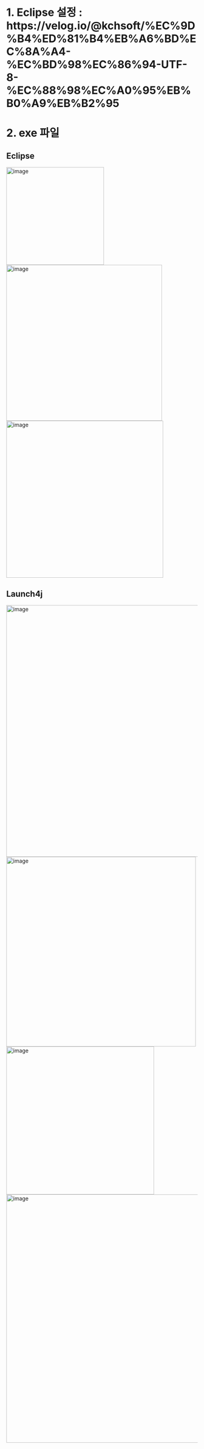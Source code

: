 <h1>1. Eclipse 설정 : https://velog.io/@kchsoft/%EC%9D%B4%ED%81%B4%EB%A6%BD%EC%8A%A4-%EC%BD%98%EC%86%94-UTF-8-%EC%88%98%EC%A0%95%EB%B0%A9%EB%B2%95</h1>
<h1>2. exe 파일</h1>
  <h2>Eclipse</h2>
<img width="257" alt="image" src="https://user-images.githubusercontent.com/53136613/210214200-28a40071-10b3-419c-83fb-7fac8ac50853.png"><br>
<img width="410" alt="image" src="https://user-images.githubusercontent.com/53136613/210214325-ec653593-4c91-472e-97c0-69c088a328c0.png"><br>
<img width="413" alt="image" src="https://user-images.githubusercontent.com/53136613/210214478-f69814de-e2dd-467e-9211-c5c859bc3ef0.png"><br>
  <h2>Launch4j</h2>
 <img width="662" alt="image" src="https://user-images.githubusercontent.com/53136613/210214727-2721354d-ed11-432e-a150-64da51ac9397.png"><br>
 <img width="499" alt="image" src="https://user-images.githubusercontent.com/53136613/210214768-a5cff5d0-0f85-4ec9-abf7-e45075042fe6.png"><br>
<img width="389" alt="image" src="https://user-images.githubusercontent.com/53136613/210214841-d73154ff-6ca7-4596-9d3b-39f78cdb9c4e.png"><br>
<img width="653" alt="image" src="https://user-images.githubusercontent.com/53136613/210214894-a6aec703-6a81-496b-a745-851454094b10.png"><br>


